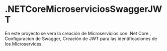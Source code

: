 # .NETCoreMicroserviciosSwaggerJWT
En este proyecto se vera la creación de Microservicios  con .Net Core , Configuracion de Swagger, Creación de JWT para las identificaciones de los Microservices.   
